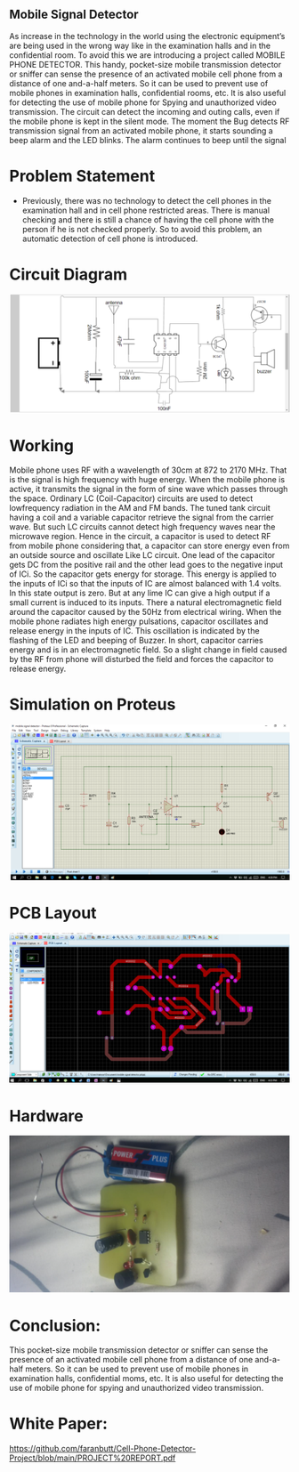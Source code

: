 ## Mobile Signal Detector 
As increase in the technology in the world using the electronic equipment’s are being used in the wrong way like in the examination halls and in the confidential room. To avoid this we are introducing a project called MOBILE PHONE DETECTOR.
This handy, pocket-size mobile transmission detector or sniffer can sense the presence of an activated mobile cell phone from a distance of one and-a-half meters. So it can be used to
prevent use of mobile phones in examination halls, confidential rooms, etc. It is also useful for detecting the use of mobile phone for Spying and unauthorized video transmission. The circuit
can detect the incoming and outing calls, even if the mobile phone is kept in the silent mode. The moment the Bug detects RF transmission signal from an activated mobile phone, it starts sounding a beep alarm and the LED blinks. The alarm continues to beep until the signal

# Problem Statement
- Previously, there was no technology to detect the cell phones in the examination hall and in cell phone restricted areas. There is manual checking and there is still a chance of having the cell phone with the person if he is not checked properly. So to avoid this problem, an automatic
detection of cell phone is introduced.

# Circuit Diagram
![Image Alt Text](/images/Circuit%20Diagram.png)

# Working
Mobile phone uses RF with a wavelength of 30cm at 872 to 2170 MHz. That is the signal is high frequency with huge energy. When the mobile phone is active, it transmits the signal in the form of sine wave which passes through the space. Ordinary LC (Coil-Capacitor) circuits are used to detect lowfrequency radiation in the AM and FM bands. The tuned tank circuit having a coil and a variable capacitor retrieve the signal from the carrier wave. But such LC circuits cannot detect high frequency waves near the microwave region. Hence in the circuit, a capacitor is used to detect RF from mobile phone considering that, a capacitor can store energy even from an outside source and oscillate Like LC circuit. One lead of the capacitor gets DC from the positive rail and the other lead goes to the negative input of ICi. So the capacitor gets energy for storage. This energy is applied to the inputs of ICi so that the inputs of IC are almost balanced with 1.4 volts. In this state output is zero. But at any lime IC can give a high output if a small current is induced to its inputs. There a natural electromagnetic field around the capacitor caused by the 50Hz from electrical wiring. When the mobile phone radiates high energy pulsations, capacitor oscillates and release energy in the inputs of IC. This oscillation is indicated by the flashing of the LED and beeping of Buzzer. In short, capacitor carries energy and is in an electromagnetic field. So a slight change in field caused by the RF from phone will
disturbed the field and forces the capacitor to release energy.

# Simulation on Proteus
![Image Alt Text](/images/proteus.png)

# PCB Layout
![Image Alt Text](/images/pcb.png)

# Hardware
![Image Alt Text](/images/patched.png)

# Conclusion:
This pocket-size mobile transmission detector or sniffer can sense the presence of an activated mobile cell phone from a distance of one and-a-half meters. So it can be used to prevent use of mobile phones in examination halls, confidential moms, etc. It is also useful for detecting the use of mobile phone for spying and unauthorized video transmission.

# White Paper:
https://github.com/faranbutt/Cell-Phone-Detector-Project/blob/main/PROJECT%20REPORT.pdf